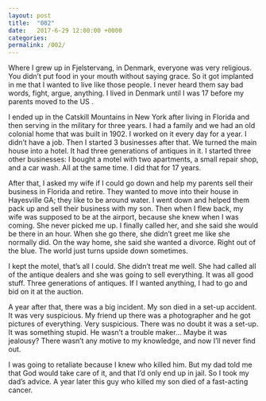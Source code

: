 ```yaml
---
layout: post
title:  "002"
date:   2017-6-29 12:00:00 +0000
categories: 
permalink: /002/
---
```


Where I grew up in Fjelstervang, in Denmark, everyone was very religious. You didn’t put food in your mouth without saying grace. So it got implanted in me that I wanted to live like those people. I never heard them say bad words, fight, argue, anything. I lived in Denmark until I was 17 before my parents moved to the US .

I ended up in the Catskill Mountains in New York after living in Florida and then serving in the military for three years. I had a family and we had an old colonial home that was built in 1902. I worked on it every day for a year. I didn’t have a job. Then I started 3 businesses after that. We turned the main house into a hotel. It had three generations of antiques in it. I started three other businesses: I bought a motel with two apartments, a small repair shop, and a car wash. All at the same time.  I did that for 17 years.

After that, I asked my wife if I could go down and help my parents sell their business in Florida and retire. They wanted to move into their house in Hayesville GA; they like to be around water. I went down and helped them pack up and sell their business with my son. Then when I flew back, my wife was supposed to be at the airport, because she knew when I was coming. She never picked me up. I finally called her, and she said she would be there in an hour. When she go there, she didn’t greet me like she normally did. On the way home, she said she wanted a divorce. Right out of the blue. The world just turns upside down sometimes.

I kept the motel, that’s all I could. She didn’t treat me well. She had called all of the antique dealers and she was going to sell everything. It was all good stuff. Three generations of antiques. If I wanted anything, I had to go and bid on it at the auction.

A year after that, there was a big incident. My son died in a set-up accident. It was very suspicious. My friend up there was a photographer and he got pictures of everything. Very suspicious. There was no doubt it was a set-up. It was something stupid. He wasn’t a trouble maker... Maybe it was jealousy? There wasn’t any motive to my knowledge, and now I’ll never find out.

I was going to retaliate because I knew who killed him. But my dad told me that God would take care of it, and that I’d only end up in jail. So I took my dad’s advice. A year later this guy who killed my son died of a fast-acting cancer.